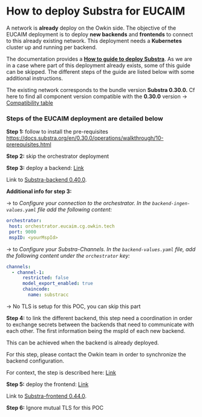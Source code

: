 # How to deploy Substra for EUCAIM

A network is **already** deploy on the Owkin side. The objective of the EUCAIM deployment is to deploy **new backends** and **frontends** to connect to this already existing network. This deployment needs a **Kubernetes** cluster up and running per backend.

The documentation provides a [**How to guide to deploy Substra**](https://docs.substra.org/en/0.30.0/operations/walkthrough.html). As we are in a case where part of this deployment already exists, some of this guide can be skipped. The different steps of the guide are listed below with some additional instructions.

The existing network corresponds to the bundle version **Substra 0.30.0.** Cf here to find all component version compatible with the **0.30.0** version → [Compatibility table](https://docs.substra.org/en/0.30.0/additional/release.html)

### Steps of the EUCAIM deployment are detailed below

**Step 1:** follow to install the pre-requisites <https://docs.substra.org/en/0.30.0/operations/walkthrough/10-prerequisites.html>

**Step 2:** skip the orchestrator deployment

**Step 3:** deploy a backend: [Link](https://docs.substra.org/en/0.30.0/operations/walkthrough/30-backend-deployment.html)

Link to [Substra-backend 0.40.0](https://github.com/Substra/substra-backend/releases/tag/0.40.0).

**Additional info for step 3:**

→ to *Configure your connection to the orchestrator. In the `backend-ingen-values.yaml` file add the following content:*

```yaml
orchestrator:
 host: orchestrator.eucaim.cg.owkin.tech
 port: 9000
 mspID: <yourMspId>
```

→ to *Configure your Substra-Channels. In the `backend-values.yaml` file, add the following content under the `orchestrator` key:*

```yaml
channels:
  - channel-1:
      restricted: false
      model_export_enabled: true
      chaincode:
        name: substracc
```

→ No TLS is setup for this POC, you can skip this part

**Step 4:** to link the different backend, this step need a coordination in order to exchange secrets between the backends that need to communicate with each other. The first information being the mspId of each new backend.

This can be achieved when the backend is already deployed.

For this step, please contact the Owkin team in order to synchronize the backend configuration.

For context, the step is described here: [Link](https://docs.substra.org/en/0.30.0/operations/walkthrough/40-connect-organizations.html)

**Step 5:** deploy the frontend: [Link](https://docs.substra.org/en/0.30.0/operations/walkthrough/50-frontend-deployment.html)

Link to [Substra-frontend 0.44.0](https://github.com/Substra/substra-frontend/releases/tag/0.44.0).

**Step 6:** Ignore mutual TLS for this POC
